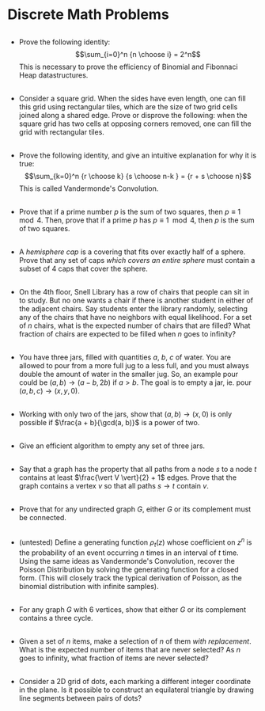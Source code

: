 <head>
    <link rel="stylesheet" href="https://cdn.jsdelivr.net/npm/katex@0.11.0/dist/katex.min.css" integrity="sha384-BdGj8xC2eZkQaxoQ8nSLefg4AV4/AwB3Fj+8SUSo7pnKP6Eoy18liIKTPn9oBYNG" crossorigin="anonymous">
    <link rel="stylesheet" href="https://stackpath.bootstrapcdn.com/bootstrap/4.3.1/css/bootstrap.min.css" integrity="sha384-ggOyR0iXCbMQv3Xipma34MD+dH/1fQ784/j6cY/iJTQUOhcWr7x9JvoRxT2MZw1T" crossorigin="anonymous">
    <style>
        li {
        margin-top: 30px;
        }
    </style>
</head>

# Discrete Math Problems

- Prove the following identity: $$\sum_{i=0}^n {n \choose i} = 2^n$$ This is necessary to prove the efficiency of Binomial and Fibonnaci Heap datastructures. 
- Consider a square grid. When the sides have even length, one can fill this grid using rectangular tiles, which are the size of two grid cells joined along a shared edge. Prove or disprove the following: when the square grid has two cells at opposing corners removed, one can fill the grid with rectangular tiles.
- Prove the following identity, and give an intuitive explanation for why it is true:
$$\sum_{k=0}^n {r \choose k} {s \choose n-k } = {r + s \choose n}$$ 
This is called Vandermonde's Convolution.

- Prove that if a prime number $p$ is the sum of two squares, then $p \equiv 1 \mod 4$. Then, prove that if a prime $p$ has $p \equiv 1 \mod 4$, then $p$ is the sum of two squares.

- A <i>hemisphere cap</i> is a covering that fits over exactly half of a sphere. Prove that any set of caps <i>which covers an entire sphere</i> must contain a subset of $4$ caps that cover the sphere.

- On the 4th floor, Snell Library has a row of chairs that people can sit in to study. 
But no one wants a chair if there is another student in either of the adjacent chairs.
Say students enter the library randomly, selecting any of the chairs that have no neighbors with equal likelihood.
For a set of $n$ chairs, what is the expected number of chairs that are filled? What fraction of chairs are expected to be filled when $n$ goes to infinity?

- You have three jars, filled with quantities $a$, $b$, $c$ of water. You are allowed to pour from a more full jug to a less full, and you must always double the amount of water in the smaller jug. So, an example pour could be $(a, b) \to (a-b, 2b)$ if $a > b$. The goal is to empty a jar, ie. pour $(a, b, c) \to (x, y, 0)$.

- Working with only two of the jars, show that $(a, b) \to (x, 0)$ is only possible if $\frac{a + b}{\gcd(a, b)}$ is a power of two. 
- Give an efficient algorithm to empty any set of three jars.

- Say that a graph has the property that all paths from a node $s$ to a node $t$ contains at least $\frac{\vert V \vert}{2} + 1$ edges. Prove that the graph contains a vertex $v$ so that all paths $s \to t$ contain $v$.


- Prove that for any undirected graph $G$, either $G$ or its complement must be connected.


- (untested) Define a generating function $\rho_t(z)$ whose coefficient on $z^n$ is the probability of an event occurring $n$ times in an interval of $t$ time. Using the same ideas as Vandermonde's Convolution, recover the Poisson Distribution by solving the generating function for a closed form. (This will closely track the typical derivation of Poisson, as the binomial distribution with infinite samples).


- For any graph $G$ with $6$ vertices, show that either $G$ or its complement contains a three cycle.

- Given a set of $n$ items, make a selection of $n$ of them <i>with replacement</i>. What is the expected number of items that are never selected? As $n$ goes to infinity, what fraction of items are never selected?

- Consider a 2D grid of dots, each marking a different integer coordinate in the plane. Is it possible to construct an equilateral triangle by drawing line segments between pairs of dots?






<script src="https://code.jquery.com/jquery-3.3.1.slim.min.js" integrity="sha384-q8i/X+965DzO0rT7abK41JStQIAqVgRVzpbzo5smXKp4YfRvH+8abtTE1Pi6jizo" crossorigin="anonymous"></script>
<script src="https://cdnjs.cloudflare.com/ajax/libs/popper.js/1.14.7/umd/popper.min.js" integrity="sha384-UO2eT0CpHqdSJQ6hJty5KVphtPhzWj9WO1clHTMGa3JDZwrnQq4sF86dIHNDz0W1" crossorigin="anonymous"></script>
<script src="https://stackpath.bootstrapcdn.com/bootstrap/4.3.1/js/bootstrap.min.js" integrity="sha384-JjSmVgyd0p3pXB1rRibZUAYoIIy6OrQ6VrjIEaFf/nJGzIxFDsf4x0xIM+B07jRM" crossorigin="anonymous"></script>

<!-- The loading of KaTeX is deferred to speed up page rendering -->
<script defer src="https://cdn.jsdelivr.net/npm/katex@0.11.0/dist/katex.min.js" integrity="sha384-JiKN5O8x9Hhs/UE5cT5AAJqieYlOZbGT3CHws/y97o3ty4R7/O5poG9F3JoiOYw1" crossorigin="anonymous"></script>

<!-- To automatically render math in text elements, include the auto-render extension: -->
<script defer src="https://cdn.jsdelivr.net/npm/katex@0.11.0/dist/contrib/auto-render.min.js" integrity="sha384-kWPLUVMOks5AQFrykwIup5lo0m3iMkkHrD0uJ4H5cjeGihAutqP0yW0J6dpFiVkI" crossorigin="anonymous"
    onload='renderMathInElement( document.body, { delimiters: [ {left: "$$", right: "$$", display: true}, {left: "\\[", right: "\\]", display: true}, {left: "$", right: "$", display: false}, {left: "\\(", right: "\\)", display: false} ] } );'></script>
  